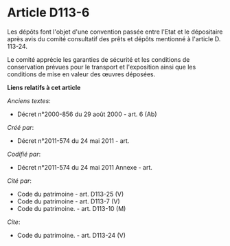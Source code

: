 # Article D113-6

Les dépôts font l'objet d'une convention passée entre l'Etat et le dépositaire après avis du comité consultatif des prêts et
dépôts mentionné à l'article D. 113-24.

Le comité apprécie les garanties de sécurité et les conditions de conservation prévues pour le transport et l'exposition
ainsi que les conditions de mise en valeur des œuvres déposées.

**Liens relatifs à cet article**

_Anciens textes_:

  - Décret n°2000-856 du 29 août 2000 - art. 6 (Ab)

_Créé par_:

  - Décret n°2011-574 du 24 mai 2011  - art.

_Codifié par_:

  - Décret n°2011-574 du 24 mai 2011 Annexe - art.

_Cité par_:

  - Code du patrimoine - art. D113-25 (V)
  - Code du patrimoine - art. D113-7 (V)
  - Code du patrimoine. - art. D113-10 (M)

_Cite_:

  - Code du patrimoine. - art. D113-24 (V)
